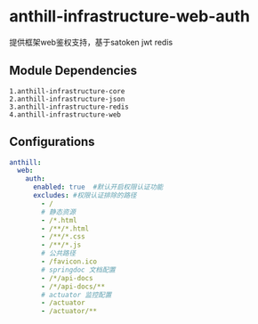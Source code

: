 # anthill-infrastructure-web-auth

提供框架web鉴权支持，基于satoken jwt redis

## Module Dependencies

~~~
1.anthill-infrastructure-core
2.anthill-infrastructure-json
3.anthill-infrastructure-redis
4.anthill-infrastructure-web
~~~

## Configurations

~~~yml
anthill:
  web:
    auth:
      enabled: true  #默认开启权限认证功能
      excludes: #权限认证排除的路径
        - /
        # 静态资源
        - /*.html
        - /**/*.html
        - /**/*.css
        - /**/*.js
        # 公共路径
        - /favicon.ico
        # springdoc 文档配置
        - /*/api-docs
        - /*/api-docs/**
        # actuator 监控配置
        - /actuator
        - /actuator/**
~~~

